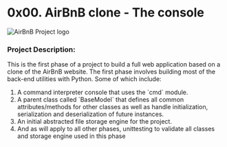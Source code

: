 <h1>0x00. AirBnB clone - The console</h1>

![AirBnB Project logo](https://github.com/Koyejooo/AirBnB_clone/assets/117834191/1488d5a0-7e18-4b79-afca-842b1d506a37)

<h3>Project Description:</h3>
This is the first phase of a project to build a full web application based on a clone of the AirBnB website.
The first phase involves building most of the back-end utilities with Python. Some of which include:
<ol>
<li>A command interpreter console that uses the `cmd` module.</li>
<li>A parent class called `BaseModel` that defines all common attributes/methods for other classes as well as handle initialization, serialization and deserialization of future instances.</li>
<li>An initial abstracted file storage engine for the project.</li>
<li>And as will apply to all other phases, unittesting to validate all classes and storage engine used in this phase</li>
</ol>
